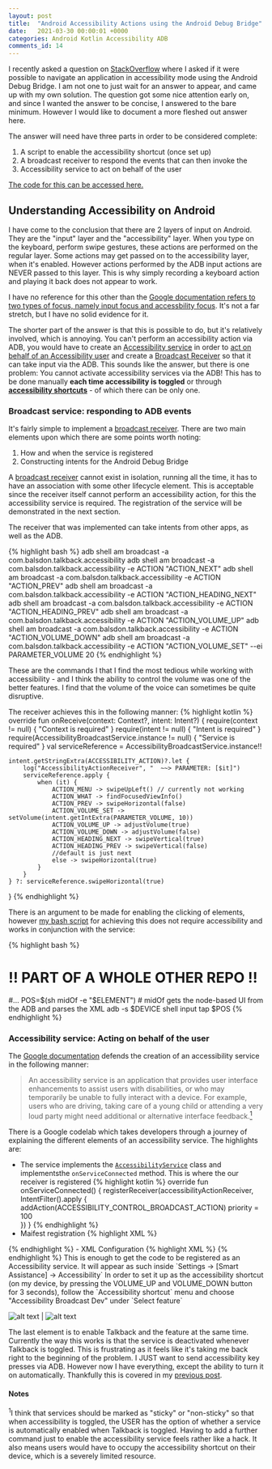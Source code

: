 ```yaml
---
layout: post
title:  "Android Accessibility Actions using the Android Debug Bridge"
date:   2021-03-30 00:00:01 +0000
categories: Android Kotlin Accessibility ADB
comments_id: 14
---
```


I recently asked a question on [StackOverflow][6] where I asked if it were possible to navigate an application in accessibility mode using the Android Debug Bridge. I am not one to just wait for an answer to appear, and came up with my own solution. The question got some nice attention early on, and since I wanted the answer to be concise, I answered to the bare minimum. However I would like to document a more fleshed out answer here.

The answer will need have three parts in order to be considered complete:
1. A script to enable the accessibility shortcut (once set up)
2. A broadcast receiver to respond the events that can then invoke the
3. Accessibility service to act on behalf of the user

[The code for this can be accessed here.][9]

## Understanding Accessibility on Android

I have come to the conclusion that there are 2 layers of input on Android. They are the "input" layer and the "accessibility" layer. When you type on the keyboard, perform swipe gestures, these actions are performed on the regular layer. Some actions may get passed on to the accessibility layer, when it's enabled. However actions performed by the ADB input actions are NEVER passed to this layer. This is why simply recording a keyboard action and playing it back does not appear to work.

I have no reference for this other than the [Google documentation refers to two types of focus, namely input focus and accessbility focus][1]. It's not a far stretch, but I have no solid evidence for it.

The shorter part of the answer is that this is possible to do, but it's relatively involved, which is annoying. You can't perform an accessibility action via ADB, you would have to create an [Accessibility service][2] in order to [act on behalf of an Accessibility user][3] and create a [Broadcast Receiver][4] so that it can take input via the ADB. This sounds like the answer, but there is one problem: You cannot activate accessibility services via the ADB! This has to be done manually **each time accessibility is toggled** or through [**accessibility shortcuts**][5] - of which there can be only one.

### Broadcast service: responding to ADB events

It's fairly simple to implement a [broadcast receiver][4]. There are two main elements upon which there are some points worth noting:
1. How and when the service is registered
2. Constructing intents for the Android Debug Bridge

A [broadcast receiver][4] cannot exist in isolation, running all the time, it has to have an association with some other lifecycle element. This is acceptable since the receiver itself cannot perform an accessibility action, for this the accessibility service is required. The registration of the service will be demonstrated in the next section.

The receiver that was implemented can take intents from other apps, as well as the ADB.

{% highlight bash %}
adb shell am broadcast -a com.balsdon.talkback.accessibility
adb shell am broadcast -a com.balsdon.talkback.accessibility -e ACTION "ACTION_NEXT"
adb shell am broadcast -a com.balsdon.talkback.accessibility -e ACTION "ACTION_PREV"
adb shell am broadcast -a com.balsdon.talkback.accessibility -e ACTION "ACTION_HEADING_NEXT"
adb shell am broadcast -a com.balsdon.talkback.accessibility -e ACTION "ACTION_HEADING_PREV"
adb shell am broadcast -a com.balsdon.talkback.accessibility -e ACTION "ACTION_VOLUME_UP"
adb shell am broadcast -a com.balsdon.talkback.accessibility -e ACTION "ACTION_VOLUME_DOWN"
adb shell am broadcast -a com.balsdon.talkback.accessibility -e ACTION "ACTION_VOLUME_SET" --ei PARAMETER_VOLUME 20
{% endhighlight %}

These are the commands I that I find the most tedious while working with accessibility - and I think the ability to control the volume was one of the better features. I find that the volume of the voice can sometimes be quite disruptive.

The receiver achieves this in the following manner:
{% highlight kotlin %}
override fun onReceive(context: Context?, intent: Intent?) {
    require(context != null) { "Context is required" }
    require(intent != null) { "Intent is required" }
    require(AccessibilityBroadcastService.instance != null) { "Service is required" }
    val serviceReference = AccessibilityBroadcastService.instance!!

    intent.getStringExtra(ACCESSIBILITY_ACTION)?.let {
        log("AccessibilityActionReceiver", "  ~~> PARAMETER: [$it]")
        serviceReference.apply {
            when (it) {
                ACTION_MENU -> swipeUpLeft() // currently not working
                ACTION_WHAT -> findFocusedViewInfo()
                ACTION_PREV -> swipeHorizontal(false)
                ACTION_VOLUME_SET -> setVolume(intent.getIntExtra(PARAMETER_VOLUME, 10))
                ACTION_VOLUME_UP -> adjustVolume(true)
                ACTION_VOLUME_DOWN -> adjustVolume(false)
                ACTION_HEADING_NEXT -> swipeVertical(true)
                ACTION_HEADING_PREV -> swipeVertical(false)
                //default is just next
                else -> swipeHorizontal(true)
            }
        }
    } ?: serviceReference.swipeHorizontal(true)
}
{% endhighlight %}

There is an argument to be made for enabling the clicking of elements, however [my bash script][7] for achieving this does not require accessibility and works in conjunction with the service:

{% highlight bash %}
# !! PART OF A WHOLE OTHER REPO !!
#...
POS=$(sh midOf -e "$ELEMENT") # midOf gets the node-based UI from the ADB and parses the XML
adb -s $DEVICE shell input tap $POS
{% endhighlight %}

### Accessibility service: Acting on behalf of the user

The [Google documentation][2] defends the creation of an accessibility service in the following manner:

> An accessibility service is an application that provides user interface enhancements to assist users with disabilities, or who may temporarily be unable to fully interact with a device. For example, users who are driving, taking care of a young child or attending a very loud party might need additional or alternative interface feedback.<a href="#note1"><sup>1</sup></a>

There is a Google codelab which takes developers through a journey of explaining the different elements of an accessibility service. The highlights are:

  - The service implements the [`AccessibilityService`][8] class and implementsthe `onServiceConnected` method. This is where the our receiver is registered
{% highlight kotlin %}
override fun onServiceConnected() {
      registerReceiver(accessibilityActionReceiver, IntentFilter().apply {
          addAction(ACCESSIBILITY_CONTROL_BROADCAST_ACTION)
          priority = 100        
      })
  }
{% endhighlight %}
  - Maifest registration
  {% highlight XML %}
  <service
      android:name="com.balsdon.accessibilityBroadcastService.AccessibilityBroadcastService"
      android:enabled="true"
      android:permission="android.permission.BIND_ACCESSIBILITY_SERVICE">
      <intent-filter>
          <action android:name="android.accessibilityservice.AccessibilityService" />
      </intent-filter>
      <meta-data
          android:name="android.accessibilityservice"
          android:resource="@xml/accessibility_service_config" />
  </service>
  {% endhighlight %}
  - XML Configuration
  {% highlight XML %}
  <accessibility-service xmlns:android="http://schemas.android.com/apk/res/android"
    android:accessibilityFeedbackType="feedbackGeneric"
    android:accessibilityFlags="flagDefault|flagReportViewIds"
    android:canPerformGestures="true"
    android:canRetrieveWindowContent="true"
    />
  {% endhighlight %}
This is enough to get the code to be registered as an Accessibility service. It will appear as such inside `Settings -> [Smart Assistance] -> Accessibility` In order to set it up as the accessibility shortcut (on my device, by pressing the VOLUME_UP and VOLUME_DOWN button for 3 seconds), follow the `Accessibility shortcut` menu and choose "Accessibility Broadcast Dev" under `Select feature`

![alt text][IMAGE_1] | ![alt text][IMAGE_2]

The last element is to enable Talkback and the feature at the same time. Currently the way this works is that the service is deactivated whenever Talkback is toggled. This is frustrating as it feels like it's taking me back right to the beginning of the problem. I JUST want to send accessibility key presses via ADB. However now I have everything, except the ability to turn it on automatically. Thankfully this is covered in my [previous post][10].

<!-- ![alt text][IMAGE_0] -->
[IMAGE_1]: /images/accessibility_service_01.png "Settings -> [Smart Assistance] -> Accessibility"
[IMAGE_2]: /images/accessibility_service_02.png "Settings -> [Smart Assistance] -> Accessibility -> Accessibility shortcut"

#### Notes

<a name="note1"><sup>1</sup></a>I think that services should be marked as "sticky" or "non-sticky" so that when accessibility is toggled, the USER has the option of whether a service is automatically enabled when Talkback is toggled. Having to add a further command just to enable the accessibility service feels rather like a hack. It also means users would have to occupy the accessibility shortcut on their device, which is a severely limited resource.


  [1]: https://developer.android.com/guide/topics/ui/accessibility/service#focus-types
  [2]: https://developer.android.com/guide/topics/ui/accessibility/service
  [3]: https://developer.android.com/guide/topics/ui/accessibility/service#act-for-users
  [4]: https://developer.android.com/reference/android/content/BroadcastReceiver
  [5]: https://support.google.com/accessibility/android/answer/7650693?hl=en
  [6]: https://stackoverflow.com/questions/66790141/adb-accessibility-focus-change
  [7]: https://github.com/qbalsdon/talos/blob/main/scripts/tap
  [8]: https://developer.android.com/reference/android/accessibilityservice/AccessibilityService
  [9]: https://github.com/qbalsdon/accessibility_broadcast_dev
  [10]: https://qbalsdon.github.io/android/scripting/key-press/automation/2021/03/30/recording-key-presses.html
<!--
{% highlight python %}
{% endhighlight %}
-->
